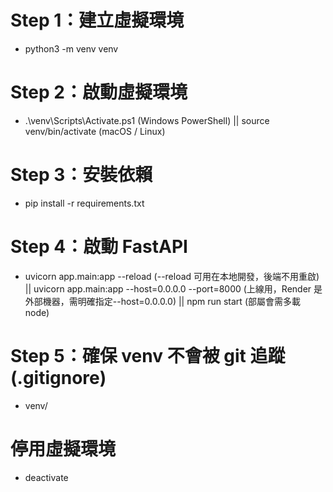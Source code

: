 # Step 1：建立虛擬環境

- python3 -m venv venv

# Step 2：啟動虛擬環境

- .\venv\Scripts\Activate.ps1 (Windows PowerShell) || source venv/bin/activate (macOS / Linux)

# Step 3：安裝依賴

- pip install -r requirements.txt

# Step 4：啟動 FastAPI

- uvicorn app.main:app --reload (--reload 可用在本地開發，後端不用重啟) ||
  uvicorn app.main:app --host=0.0.0.0 --port=8000 (上線用，Render 是外部機器，需明確指定--host=0.0.0.0) ||
  npm run start (部屬會需多載 node)

# Step 5：確保 venv 不會被 git 追蹤 (.gitignore)

- venv/

# 停用虛擬環境

- deactivate
